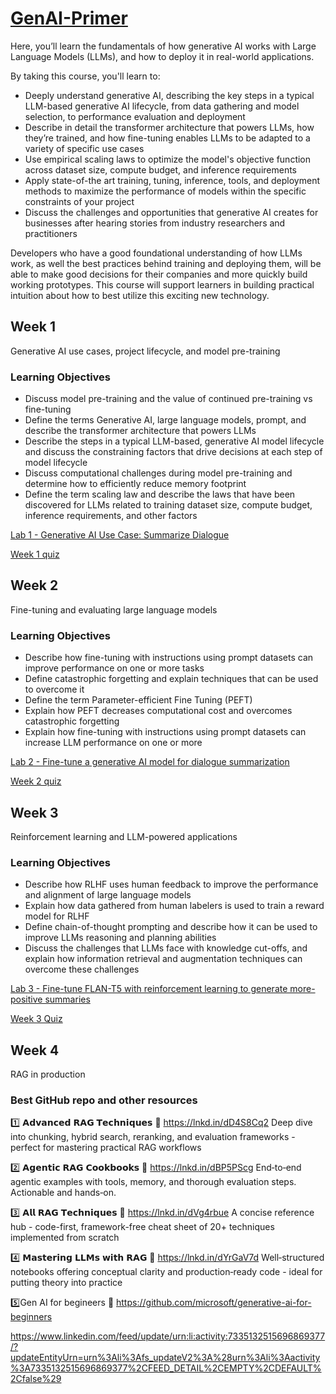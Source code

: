 # [GenAI-Primer](https://www.deeplearning.ai/courses/generative-ai-with-llms/)
Here, you’ll learn the fundamentals of how generative AI works with Large Language Models (LLMs), and how to deploy it in real-world applications.

By taking this course, you'll learn to:
- Deeply understand generative AI, describing the key steps in a typical LLM-based generative AI lifecycle, from data gathering and model selection, to performance evaluation and deployment
- Describe in detail the transformer architecture that powers LLMs, how they’re trained, and how fine-tuning enables LLMs to be adapted to a variety of specific use cases
- Use empirical scaling laws to optimize the model's objective function across dataset size, compute budget, and inference requirements
- Apply state-of-the art training, tuning, inference, tools, and deployment methods to maximize the performance of models within the specific constraints of your project
- Discuss the challenges and opportunities that generative AI creates for businesses after hearing stories from industry researchers and practitioners

Developers who have a good foundational understanding of how LLMs work, as well the best practices behind training and deploying them, will be able to make good decisions for their companies and more quickly build working prototypes. This course will support learners in building practical intuition about how to best utilize this exciting new technology.

## Week 1
Generative AI use cases, project lifecycle, and model pre-training

### Learning Objectives
- Discuss model pre-training and the value of continued pre-training vs fine-tuning
- Define the terms Generative AI, large language models, prompt, and describe the transformer architecture that powers LLMs
- Describe the steps in a typical LLM-based, generative AI model lifecycle and discuss the constraining factors that drive decisions at each step of model lifecycle
- Discuss computational challenges during model pre-training and determine how to efficiently reduce memory footprint
- Define the term scaling law and describe the laws that have been discovered for LLMs related to training dataset size, compute budget, inference requirements, and other factors

[Lab 1 - Generative AI Use Case: Summarize Dialogue](https://github.com/DrPriya27/GenAI-Primer/tree/main/Week-1/Lab_1_summarize_dialogue.ipynb)

[Week 1 quiz](https://github.com/DrPriya27/GenAI-Primer/tree/main/Week-1/Week-1_Quiz.md)

## Week 2
Fine-tuning and evaluating large language models

### Learning Objectives
- Describe how fine-tuning with instructions using prompt datasets can improve performance on one or more tasks
- Define catastrophic forgetting and explain techniques that can be used to overcome it
- Define the term Parameter-efficient Fine Tuning (PEFT)
- Explain how PEFT decreases computational cost and overcomes catastrophic forgetting
- Explain how fine-tuning with instructions using prompt datasets can increase LLM performance on one or more 

[Lab 2 - Fine-tune a generative AI model for dialogue summarization](https://github.com/DrPriya27/GenAI-Primer/tree/main/Week-2/Lab_2_fine_tune_generative_ai_model.ipynb)

[Week 2 quiz](https://github.com/DrPriya27/GenAI-Primer/tree/main/Week-2/Week-2_Quiz.md)

## Week 3
Reinforcement learning and LLM-powered applications

### Learning Objectives
- Describe how RLHF uses human feedback to improve the performance and alignment of large language models
- Explain how data gathered from human labelers is used to train a reward model for RLHF
- Define chain-of-thought prompting and describe how it can be used to improve LLMs reasoning and planning abilities
- Discuss the challenges that LLMs face with knowledge cut-offs, and explain how information retrieval and augmentation techniques can overcome these challenges

[Lab 3 - Fine-tune FLAN-T5 with reinforcement learning to generate more-positive summaries](https://github.com/DrPriya27/GenAI-Primer/tree/main/Week-3/Lab_3_fine_tune_model_to_detoxify_summaries.ipynb)

[Week 3 Quiz](https://github.com/DrPriya27/GenAI-Primer/tree/main/Week-3/Week-3_Quiz.md)

## Week 4
RAG in production




### Best GitHub repo and other resources

1️⃣ 𝗔𝗱𝘃𝗮𝗻𝗰𝗲𝗱 𝗥𝗔𝗚 𝗧𝗲𝗰𝗵𝗻𝗶𝗾𝘂𝗲𝘀 
🔗 https://lnkd.in/dD4S8Cq2
Deep dive into chunking, hybrid search, reranking, and evaluation frameworks - perfect for mastering practical RAG workflows 

2️⃣ 𝗔𝗴𝗲𝗻𝘁𝗶𝗰 𝗥𝗔𝗚 𝗖𝗼𝗼𝗸𝗯𝗼𝗼𝗸𝘀 
🔗 https://lnkd.in/dBP5PScg
End‑to‑end agentic examples with tools, memory, and thorough evaluation steps. Actionable and hands‑on.

3️⃣ 𝗔𝗹𝗹 𝗥𝗔𝗚 𝗧𝗲𝗰𝗵𝗻𝗶𝗾𝘂𝗲𝘀 
🔗 https://lnkd.in/dVg4rbue
A concise reference hub - code-first, framework-free cheat sheet of 20+ techniques implemented from scratch

4️⃣ 𝗠𝗮𝘀𝘁𝗲𝗿𝗶𝗻𝗴 𝗟𝗟𝗠𝘀 𝘄𝗶𝘁𝗵 𝗥𝗔𝗚 
🔗 https://lnkd.in/dYrGaV7d
Well‑structured notebooks offering conceptual clarity and production‑ready code - ideal for putting theory into practice

5️⃣Gen AI for begineers 
🔗 https://github.com/microsoft/generative-ai-for-beginners

https://www.linkedin.com/feed/update/urn:li:activity:7335132515696869377/?updateEntityUrn=urn%3Ali%3Afs_updateV2%3A%28urn%3Ali%3Aactivity%3A7335132515696869377%2CFEED_DETAIL%2CEMPTY%2CDEFAULT%2Cfalse%29
